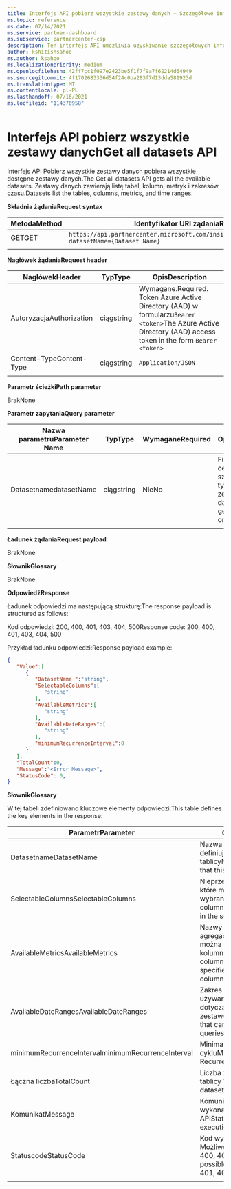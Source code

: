 ```yaml
---
title: Interfejs API pobierz wszystkie zestawy danych — Szczegółowe informacje danych
ms.topic: reference
ms.date: 07/14/2021
ms.service: partner-dashboard
ms.subservice: partnercenter-csp
description: Ten interfejs API umożliwia uzyskiwanie szczegółowych informacji o wszystkich dostępnych zestawach danych Partner Center szczegółowych informacji.
author: kshitishsahoo
ms.author: ksahoo
ms.localizationpriority: medium
ms.openlocfilehash: 42ff7cc1f097e2423be5f1f7f9a7f62214d64949
ms.sourcegitcommit: 4f1702683336d54f24c0ba283f7d13dda581923d
ms.translationtype: MT
ms.contentlocale: pl-PL
ms.lasthandoff: 07/16/2021
ms.locfileid: "114376958"
---
```

# <a name="get-all-datasets-api"></a><span data-ttu-id="c4a56-103">Interfejs API pobierz wszystkie zestawy danych</span><span class="sxs-lookup"><span data-stu-id="c4a56-103">Get all datasets API</span></span>

<span data-ttu-id="c4a56-104">Interfejs API Pobierz wszystkie zestawy danych pobiera wszystkie dostępne zestawy danych.</span><span class="sxs-lookup"><span data-stu-id="c4a56-104">The Get all datasets API gets all the available datasets.</span></span> <span data-ttu-id="c4a56-105">Zestawy danych zawierają listę tabel, kolumn, metryk i zakresów czasu.</span><span class="sxs-lookup"><span data-stu-id="c4a56-105">Datasets list the tables, columns, metrics, and time ranges.</span></span>

<span data-ttu-id="c4a56-106">**Składnia żądania**</span><span class="sxs-lookup"><span data-stu-id="c4a56-106">**Request syntax**</span></span>

|    <span data-ttu-id="c4a56-107">Metoda</span><span class="sxs-lookup"><span data-stu-id="c4a56-107">Method</span></span>    |    <span data-ttu-id="c4a56-108">Identyfikator URI żądania</span><span class="sxs-lookup"><span data-stu-id="c4a56-108">Request URI</span></span>    |
|    ----    |    ----    |
|    <span data-ttu-id="c4a56-109">GET</span><span class="sxs-lookup"><span data-stu-id="c4a56-109">GET</span></span>    |    `https://api.partnercenter.microsoft.com/insights/v1/mpn/ScheduledDataset?datasetName={Dataset Name}`     |
|        |        |

<span data-ttu-id="c4a56-110">**Nagłówek żądania**</span><span class="sxs-lookup"><span data-stu-id="c4a56-110">**Request header**</span></span>

|    <span data-ttu-id="c4a56-111">Nagłówek</span><span class="sxs-lookup"><span data-stu-id="c4a56-111">Header</span></span>    |    <span data-ttu-id="c4a56-112">Typ</span><span class="sxs-lookup"><span data-stu-id="c4a56-112">Type</span></span>    |    <span data-ttu-id="c4a56-113">Opis</span><span class="sxs-lookup"><span data-stu-id="c4a56-113">Description</span></span>    |
|    ----    |    ----    |    ----    |
|    <span data-ttu-id="c4a56-114">Autoryzacja</span><span class="sxs-lookup"><span data-stu-id="c4a56-114">Authorization</span></span>    |    <span data-ttu-id="c4a56-115">ciąg</span><span class="sxs-lookup"><span data-stu-id="c4a56-115">string</span></span>    |    <span data-ttu-id="c4a56-116">Wymagane.</span><span class="sxs-lookup"><span data-stu-id="c4a56-116">Required.</span></span> <span data-ttu-id="c4a56-117">Token Azure Active Directory (AAD) w formularzu`Bearer <token>`</span><span class="sxs-lookup"><span data-stu-id="c4a56-117">The Azure Active Directory (AAD) access token in the form `Bearer <token>`</span></span>    |
|    <span data-ttu-id="c4a56-118">Content-Type</span><span class="sxs-lookup"><span data-stu-id="c4a56-118">Content-Type</span></span>    |    <span data-ttu-id="c4a56-119">ciąg</span><span class="sxs-lookup"><span data-stu-id="c4a56-119">string</span></span>    |    `Application/JSON`    |
|        |        |        |

<span data-ttu-id="c4a56-120">**Parametr ścieżki**</span><span class="sxs-lookup"><span data-stu-id="c4a56-120">**Path parameter**</span></span>

<span data-ttu-id="c4a56-121">Brak</span><span class="sxs-lookup"><span data-stu-id="c4a56-121">None</span></span>

<span data-ttu-id="c4a56-122">**Parametr zapytania**</span><span class="sxs-lookup"><span data-stu-id="c4a56-122">**Query parameter**</span></span>

|    <span data-ttu-id="c4a56-123">Nazwa parametru</span><span class="sxs-lookup"><span data-stu-id="c4a56-123">Parameter Name</span></span>    |    <span data-ttu-id="c4a56-124">Typ</span><span class="sxs-lookup"><span data-stu-id="c4a56-124">Type</span></span>    |    <span data-ttu-id="c4a56-125">Wymagane</span><span class="sxs-lookup"><span data-stu-id="c4a56-125">Required</span></span>    |    <span data-ttu-id="c4a56-126">Opis</span><span class="sxs-lookup"><span data-stu-id="c4a56-126">Description</span></span>    |
|    ----    |    ----    |    ----    |    ----    |
|    <span data-ttu-id="c4a56-127">Datasetname</span><span class="sxs-lookup"><span data-stu-id="c4a56-127">datasetName</span></span>    |    <span data-ttu-id="c4a56-128">ciąg</span><span class="sxs-lookup"><span data-stu-id="c4a56-128">string</span></span>    |    <span data-ttu-id="c4a56-129">Nie</span><span class="sxs-lookup"><span data-stu-id="c4a56-129">No</span></span>    |    <span data-ttu-id="c4a56-130">Filtrowanie w celu uzyskania szczegółów tylko jednego zestawu danych</span><span class="sxs-lookup"><span data-stu-id="c4a56-130">Filter to get details of only one dataset</span></span>    |
|        |        |        |        |

<span data-ttu-id="c4a56-131">**Ładunek żądania**</span><span class="sxs-lookup"><span data-stu-id="c4a56-131">**Request payload**</span></span>

<span data-ttu-id="c4a56-132">Brak</span><span class="sxs-lookup"><span data-stu-id="c4a56-132">None</span></span>

<span data-ttu-id="c4a56-133">**Słownik**</span><span class="sxs-lookup"><span data-stu-id="c4a56-133">**Glossary**</span></span>

<span data-ttu-id="c4a56-134">Brak</span><span class="sxs-lookup"><span data-stu-id="c4a56-134">None</span></span>

<span data-ttu-id="c4a56-135">**Odpowiedź**</span><span class="sxs-lookup"><span data-stu-id="c4a56-135">**Response**</span></span>

<span data-ttu-id="c4a56-136">Ładunek odpowiedzi ma następującą strukturę:</span><span class="sxs-lookup"><span data-stu-id="c4a56-136">The response payload is structured as follows:</span></span>

<span data-ttu-id="c4a56-137">Kod odpowiedzi: 200, 400, 401, 403, 404, 500</span><span class="sxs-lookup"><span data-stu-id="c4a56-137">Response code: 200, 400, 401, 403, 404, 500</span></span>

<span data-ttu-id="c4a56-138">Przykład ładunku odpowiedzi:</span><span class="sxs-lookup"><span data-stu-id="c4a56-138">Response payload example:</span></span>

```json
{ 
   "Value":[ 
      { 
         "DatasetName ":"string", 
         "SelectableColumns":[ 
            "string" 
         ], 
         "AvailableMetrics":[ 
            "string" 
         ], 
         "AvailableDateRanges":[ 
            "string" 
         ], 
         "minimumRecurrenceInterval":0 
      } 
   ], 
   "TotalCount":0, 
   "Message":"<Error Message>", 
   "StatusCode": 0, 
} 
```

<span data-ttu-id="c4a56-139">**Słownik**</span><span class="sxs-lookup"><span data-stu-id="c4a56-139">**Glossary**</span></span>

<span data-ttu-id="c4a56-140">W tej tabeli zdefiniowano kluczowe elementy odpowiedzi:</span><span class="sxs-lookup"><span data-stu-id="c4a56-140">This table defines the key elements in the response:</span></span>

|    <span data-ttu-id="c4a56-141">Parametr</span><span class="sxs-lookup"><span data-stu-id="c4a56-141">Parameter</span></span>    |    <span data-ttu-id="c4a56-142">Opis</span><span class="sxs-lookup"><span data-stu-id="c4a56-142">Description</span></span>    |
|    ----    |    ----    |
|    <span data-ttu-id="c4a56-143">Datasetname</span><span class="sxs-lookup"><span data-stu-id="c4a56-143">DatasetName</span></span>     |    <span data-ttu-id="c4a56-144">Nazwa zestawu danych, który definiuje ten obiekt tablicy</span><span class="sxs-lookup"><span data-stu-id="c4a56-144">Name of the dataset that this array object defines</span></span>     |
|    <span data-ttu-id="c4a56-145">SelectableColumns</span><span class="sxs-lookup"><span data-stu-id="c4a56-145">SelectableColumns</span></span>     |    <span data-ttu-id="c4a56-146">Nieprzetworzone kolumny, które można określić w wybranych kolumnach</span><span class="sxs-lookup"><span data-stu-id="c4a56-146">Raw columns that can be specified in the select columns</span></span>     |
|    <span data-ttu-id="c4a56-147">AvailableMetrics</span><span class="sxs-lookup"><span data-stu-id="c4a56-147">AvailableMetrics</span></span>     |    <span data-ttu-id="c4a56-148">Nazwy kolumn agregacji/metryk, które można określić w wybranych kolumnach</span><span class="sxs-lookup"><span data-stu-id="c4a56-148">Aggregation/metric column names that can be specified in the select columns</span></span>     |
|    <span data-ttu-id="c4a56-149">AvailableDateRanges</span><span class="sxs-lookup"><span data-stu-id="c4a56-149">AvailableDateRanges</span></span>     |    <span data-ttu-id="c4a56-150">Zakres dat, który może być używany w zapytaniach dotyczących raportu dla zestawu danych</span><span class="sxs-lookup"><span data-stu-id="c4a56-150">Date range that can be used in report queries for the dataset</span></span>     |
|    <span data-ttu-id="c4a56-151">minimumRecurrenceInterval</span><span class="sxs-lookup"><span data-stu-id="c4a56-151">minimumRecurrenceInterval</span></span>     |    <span data-ttu-id="c4a56-152">Minimalna wartość interwału cyklu</span><span class="sxs-lookup"><span data-stu-id="c4a56-152">Minimum value of Recurrence Interval</span></span>     |
|    <span data-ttu-id="c4a56-153">Łączna liczba</span><span class="sxs-lookup"><span data-stu-id="c4a56-153">TotalCount</span></span>     |    <span data-ttu-id="c4a56-154">Liczba zestawów danych w tablicy Value</span><span class="sxs-lookup"><span data-stu-id="c4a56-154">Number of datasets in the Value array</span></span>     |
|    <span data-ttu-id="c4a56-155">Komunikat</span><span class="sxs-lookup"><span data-stu-id="c4a56-155">Message</span></span>     |    <span data-ttu-id="c4a56-156">Komunikat o stanie z wykonania interfejsu API</span><span class="sxs-lookup"><span data-stu-id="c4a56-156">Status message from the execution of the API</span></span>     |
|    <span data-ttu-id="c4a56-157">Statuscode</span><span class="sxs-lookup"><span data-stu-id="c4a56-157">StatusCode</span></span>     |    <span data-ttu-id="c4a56-158">Kod wyniku.</span><span class="sxs-lookup"><span data-stu-id="c4a56-158">Result Code.</span></span> <span data-ttu-id="c4a56-159">Możliwe wartości to 200, 400, 401, 403, 500</span><span class="sxs-lookup"><span data-stu-id="c4a56-159">The possible values are 200, 400, 401, 403, 500</span></span>     |
|        |        |
